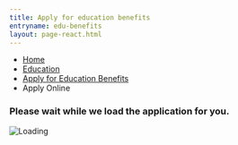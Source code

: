 ```yaml
---
title: Apply for education benefits
entryname: edu-benefits
layout: page-react.html
---
```

<div id="main">
  <nav class="va-nav-breadcrumbs">
    <ul class="usa-grid va-nav-breadcrumbs-list" role="menubar" aria-label="Primary">
      <li><a href="/">Home</a></li>
      <li><a href="/education/">Education</a></li>
      <li class="parent"><a href="/education/apply-for-education-benefits/">Apply for Education Benefits</a></li>
      <li class="active">Apply Online</li>
    </ul>
  </nav>
  <div class="section">
    <div id="react-root">
      <div class="loading-message">
        <h3>Please wait while we load the application for you.</h3>
        <img src="/img/preloader-primary-darkest.gif" alt="Loading">
      </div>
    </div>
  </div>
  <!-- Edu Benefits Application End -->

  <!-- Maintenance Page Start -->

  <!-- <div class="main home" role="main">
    <div class="section main-menu">
      <div class="usa-grid">
        <div class="small-12 columns">
          <div style="padding: 2em 0;">
          <h3>We're sorry. The education benefits application is currently down while we fix a few things. We will be back up as soon as we can.</h3>
          <h4>In the meantime, you can still call 1-877-222-VETS(8387) and press 2 to complete this application over the phone.</h4>
          <a href="/"><button>Go back to Vets.gov</button></a>
          </div>
        </div>
      </div>
    </div>
  </div>-->
  <!-- Maintenance Page End -->
</div>
